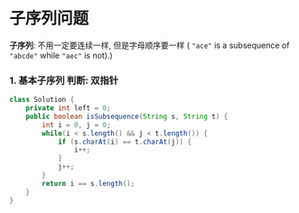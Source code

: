 # 子序列问题

**子序列**: 不用一定要连续一样, 但是字母顺序要一样 ( `"ace"` is a subsequence of `"abcde"` while `"aec"` is not).)

### 1. 基本子序列 判断: 双指针

```java
class Solution {
    private int left = 0;
    public boolean isSubsequence(String s, String t) {
        int i = 0, j = 0;
        while(i < s.length() && j < t.length()) {
            if (s.charAt(i) == t.charAt(j)) {
                i++;
            }
            j++;
        }
        return i == s.length();
    }
}

```



